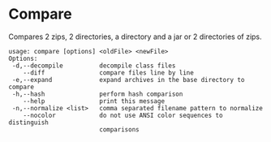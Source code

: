 # Compare

Compares 2 zips, 2 directories, a directory and a jar or 2 directories of zips.

```
usage: compare [options] <oldFile> <newFile>
Options:
 -d,--decompile          decompile class files
    --diff               compare files line by line
 -e,--expand             expand archives in the base directory to compare
 -h,--hash               perform hash comparison
    --help               print this message
 -n,--normalize <list>   comma separated filename pattern to normalize
    --nocolor            do not use ANSI color sequences to distinguish
                         comparisons
```